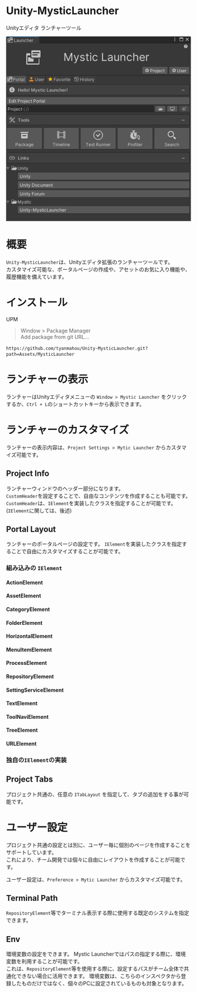 ﻿# Unity-MysticLauncher
Unityエディタ ランチャーツール

![portal](https://raw.githubusercontent.com/tyanmahou/Unity-MysticLauncher/main/Docs/0.png)

# 概要
`Unity-MysticLauncher`は、Unityエディタ拡張のランチャーツールです。  
カスタマイズ可能な、ポータルページの作成や、アセットのお気に入り機能や、履歴機能を備えています。

# インストール

UPM

> Window > Package Manager  
> Add package from git URL...

```
https://github.com/tyanmahou/Unity-MysticLauncher.git?path=Assets/MysticLauncher
```

# ランチャーの表示
ランチャーはUnityエディタメニューの `Window > Mystic Launcher` をクリックするか、`Ctrl + L`のショートカットキーから表示できます。


# ランチャーのカスタマイズ
ランチャーの表示内容は、`Project Settings > Mytic Launcher` からカスタマイズ可能です。  

## Project Info
ランチャーウィンドウのヘッダー部分になります。  
`CustomHeader`を設定することで、自由なコンテンツを作成することも可能です。  
`CustomHeader`は、`IElement`を実装したクラスを指定することが可能です。  
(`IElement`に関しては、後述)

## Portal Layout
ランチャーのポータルページの設定です。
`IElement`を実装したクラスを指定することで自由にカスタマイズすることが可能です。

### 組み込みの `IElement` 

#### ActionElement
#### AssetElement
#### CategoryElement
#### FolderElement
#### HorizontalElement
#### MenuItemElement
#### ProcessElement
#### RepositoryElement
#### SettingServiceElement
#### TextElement
#### ToolNaviElement
#### TreeElement
#### URLElement

### 独自の`IElement`の実装

## Project Tabs
プロジェクト共通の、任意の `ITabLayout` を指定して、タブの追加をする事が可能です。

# ユーザー設定
プロジェクト共通の設定とは別に、ユーザー毎に個別のページを作成することをサポートしています。  
これにより、チーム開発では個々に自由にレイアウトを作成することが可能です。

ユーザー設定は、`Preference > Mytic Launcher` からカスタマイズ可能です。 

## Terminal Path
`RepositoryElement`等でターミナル表示する際に使用する既定のシステムを指定できます。

## Env
環境変数の設定をできます。
Mystic Launcherではパスの指定する際に、環境変数を利用することが可能です。  
これは、`RepositoryElement`等を使用する際に、設定するパスがチーム全体で共通化できない場合に活用できます。
環境変数は、こちらのインスペクタから登録したものだけではなく、個々のPCに設定されているものも対象となります。
